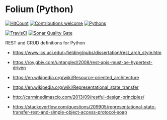 # Folium (Python)

[![HitCount](http://hits.dwyl.io/dragoscirjan/folium-py.svg)](http://hits.dwyl.io/dragoscirjan/folium-py)
[![Contributions welcome](https://img.shields.io/badge/contributions-welcome-brightgreen.svg?style=flat)](https://github.com/dragoscirjan/folium-py/issues)
[![Pythons](https://img.shields.io/badge/python-3.5%E2%80%933.8-blue.svg)](.travis.yml)

[![TravisCI](https://travis-ci.org/dragoscirjan/folium-py.svg?branch=master)](https://travis-ci.org/dragoscirjan/folium-py)
[![Sonar Quality Gate](https://img.shields.io/sonar/https/sonarcloud.io/dragoscirjan_folium-py/quality_gate.svg)](https://sonarcloud.io/dashboard?id=dragoscirjan_folium-py)
<!--[![CircleCI](https://circleci.com/gh/dragoscirjan/folium-py.svg?style=shield)](https://circleci.com/gh/dragoscirjan/folium-py)-->

<!--[![Donate to this project using Patreon](https://img.shields.io/badge/patreon-donate-yellow.svg)](https://patreon.com/dragoscirjan)-->
<!-- [![Donate to this project using Flattr](https://img.shields.io/badge/flattr-donate-yellow.svg)](https://flattr.com/profile/balupton)
[![Donate to this project using Liberapay](https://img.shields.io/badge/liberapay-donate-yellow.svg)](https://liberapay.com/dragoscirjan)
[![Donate to this project using Thanks App](https://img.shields.io/badge/thanksapp-donate-yellow.svg)](https://givethanks.app/donate/npm/badges)
[![Donate to this project using Boost Lab](https://img.shields.io/badge/boostlab-donate-yellow.svg)](https://boost-lab.app/dragoscirjan/badges)
[![Donate to this project using Buy Me A Coffee](https://img.shields.io/badge/buy%20me%20a%20coffee-donate-yellow.svg)](https://buymeacoffee.com/balupton)
[![Donate to this project using Open Collective](https://img.shields.io/badge/open%20collective-donate-yellow.svg)](https://opencollective.com/dragoscirjan)
[![Donate to this project using Cryptocurrency](https://img.shields.io/badge/crypto-donate-yellow.svg)](https://dragoscirjan.me/crypto)
[![Donate to this project using Paypal](https://img.shields.io/badge/paypal-donate-yellow.svg)](https://dragoscirjan.me/paypal)
[![Buy an item on our wishlist for us](https://img.shields.io/badge/wishlist-donate-yellow.svg)](https://dragoscirjan.me/wishlist) -->

REST and CRUD definitions for Python


* https://www.ics.uci.edu/~fielding/pubs/dissertation/rest_arch_style.htm
* https://roy.gbiv.com/untangled/2008/rest-apis-must-be-hypertext-driven
* https://en.wikipedia.org/wiki/Resource-oriented_architecture
* https://en.wikipedia.org/wiki/Representational_state_transfer

* http://carminedimascio.com/2013/09/restful-design-principles/
* https://stackoverflow.com/questions/209905/representational-state-transfer-rest-and-simple-object-access-protocol-soap
